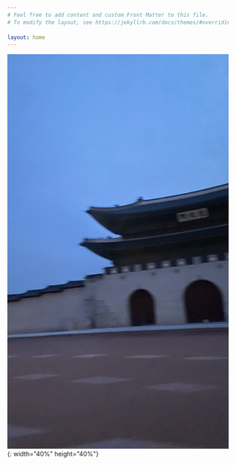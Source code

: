 ```yaml
---
# Feel free to add content and custom Front Matter to this file.
# To modify the layout, see https://jekyllrb.com/docs/themes/#overriding-theme-defaults

layout: home
---
```


![main](https://github.com/ChanToRe/ChanToRe.github.io/blob/master/images/intro.jpg?raw=true){: width="40%" height="40%"}

